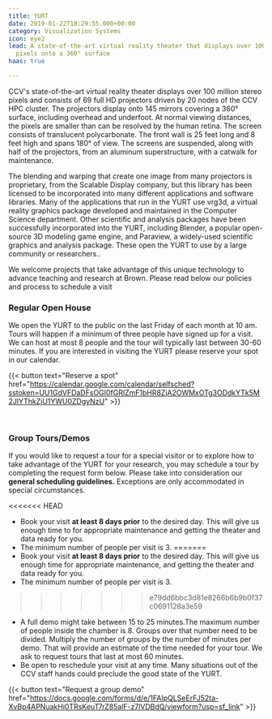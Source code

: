 ```yaml
---
title: YURT
date: 2019-01-22T18:29:55.000+00:00
category: Visualization Systems
icon: eye2
lead: A state-of-the-art virtual reality theater that displays over 100 million stereo
  pixels onto a 360° surface
haas: true

---
```

CCV's state-of-the-art virtual reality theater displays over 100 million stereo pixels and consists of 69 full HD projectors driven by 20 nodes of the CCV HPC cluster. The projectors display onto 145 mirrors covering a 360° surface, including overhead and underfoot. At normal viewing distances, the pixels are smaller than can be resolved by the human retina. The screen consists of translucent polycarbonate. The front wall is 25 feet long and 8 feet high and spans 180° of view. The screens are suspended, along with half of the projectors, from an aluminum superstructure, with a catwalk for maintenance.

The blending and warping that create one image from many projectors is proprietary, from the Scalable Display company, but this library has been licensed to be incorporated into many different applications and software libraries. Many of the applications that run in the YURT use vrg3d, a virtual reality graphics package developed and maintained in the Computer Science department. Other scientific and analysis packages have been successfully incorporated into the YURT, including Blender, a popular open-source 3D modeling game engine, and Paraview, a widely-used scientific graphics and analysis package. These open the YURT to use by a large community or researchers..

We welcome projects that take advantage of this unique technology to advance teaching and research at Brown. Please read below our policies and process to schedule a visit

### Regular Open House

We open the YURT to the public on the last Friday of each month at 10 am. Tours will happen if a minimum of three people have signed up for a visit. We can host at most 8 people and the tour will typically last between 30-60 minutes. If you are interested in visiting the YURT please reserve your spot in our calendar.

{{< button text="Reserve a spot" href="https://calendar.google.com/calendar/selfsched?sstoken=UU1GdVFDaDFsOGI0fGRlZmF1bHR8ZjA2OWMxOTg3ODdkYTk5M2JlYThkZjU1YWU0ZDgyNzU" >}}

<br/>

### Group Tours/Demos

If you would like to request a tour for a special visitor or to explore how to take advantage of the YURT for your research, you may  schedule a tour by completing the request form below. Please take into consideration our **general scheduling guidelines.** Exceptions are only accommodated in special circumstances.

<<<<<<< HEAD
* Book your visit **at least 8 days prior** to the desired day. This will give us enough time to for appropriate maintenance and getting the theater and data ready for you.
* The minimum number of people per visit is 3.
=======
* Book your visit **at least 8 days prior** to the desired day. This will give us enough time  for appropriate maintenance, and getting the theater and data ready for you.
* The minimum number of people per visit is 3. 
>>>>>>> e79dd6bbc3d81e8266b6b9b0f37c0691128a3e59
* A full demo might take between 15 to 25 minutes.The maximum number of people inside the chamber is 8. Groups over that number need to be divided. Multiply the number of groups by the number of minutes per demo. That will provide an estimate of  the time needed for your tour. We ask to request tours that last at most 60 minutes.
* Be open to reschedule your visit at any time. Many situations out of the CCV staff hands could preclude the good state of the YURT.

{{< button text="Request a group demo" href="https://docs.google.com/forms/d/e/1FAIpQLSeErFJ52ta-XvBp4APNuakHi0TRsKeuT7rZ85alF-z7lVDBdQ/viewform?usp=sf_link" >}}
